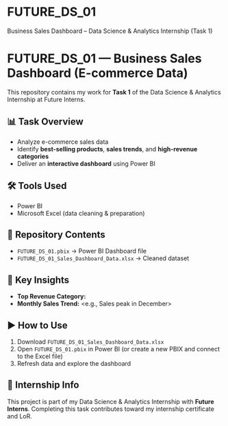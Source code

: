 # FUTURE_DS_01
Business Sales Dashboard – Data Science &amp; Analytics Internship (Task 1)
# FUTURE_DS_01 — Business Sales Dashboard (E-commerce Data)

This repository contains my work for **Task 1** of the Data Science & Analytics Internship at Future Interns.

## 📊 Task Overview
- Analyze e-commerce sales data
- Identify **best-selling products**, **sales trends**, and **high-revenue categories**
- Deliver an **interactive dashboard** using Power BI

## 🛠️ Tools Used
- Power BI
- Microsoft Excel (data cleaning & preparation)

## 📂 Repository Contents
- `FUTURE_DS_01.pbix` → Power BI Dashboard file
- `FUTURE_DS_01_Sales_Dashboard_Data.xlsx` → Cleaned dataset

## 🚀 Key Insights
- **Top Revenue Category:** <fill with your result>
- **Monthly Sales Trend:** <e.g., Sales peak in December>

## ▶️ How to Use
1. Download `FUTURE_DS_01_Sales_Dashboard_Data.xlsx`
2. Open `FUTURE_DS_01.pbix` in Power BI (or create a new PBIX and connect to the Excel file)
3. Refresh data and explore the dashboard

## 📌 Internship Info
This project is part of my Data Science & Analytics Internship with **Future Interns**. 
Completing this task contributes toward my internship certificate and LoR.
